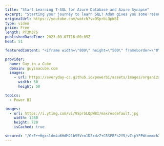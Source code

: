 ```yaml
---
title: "Start Learning T-SQL for Azure Database and Azure Synapse"
excerpt: "Starting your journey to learn SQL? Adam gives you some resources to quickly ramp up with T-SQL for Azure SQL Database and Azure Synapse Analytics!  SQL Standard https://en.wikipedia.org/wiki/SQL#Standardization_history/  Procedure Extensions - Different SQL bases out there https://en.wikipedia.org/wiki/SQL#Procedural_extensions"
originalUrl: https://youtube.com/watch?v=9SprbLQpW8I
type: video
price: Free
length: PT3M37S
publishedDateTime: 2023-03-07T16:00:05Z
heat: 51

featuredContent: "<iframe width=\"800\" height=\"500\" frameborder=\"0\" src=\"https://www.youtube.com/embed/9SprbLQpW8I\" allow=\"accelerometer; autoplay; encrypted-media; gyroscope; picture-in-picture\" allowfullscreen></iframe>"

provider:
  name: Guy in a Cube
  domain: guyinacube.com
  images:
    - url: https://everyday-cc.github.io/powerbi/assets/images/organizations/guyinacube.com-50x50.jpg
      width: 50
      height: 50

topics:
  - Power BI

images:
  - url: https://i.ytimg.com/vi/9SprbLQpW8I/maxresdefault.jpg
    width: 1280
    height: 720
    isCached: true

secured: "/GrE++Hgxsldm4u6HdM21b95Vrm1DZxdzZ+CBSPBFs2Y5/vZipYPPWtxmmchZIrXTEQat2XM3hugYpt70szr5a5sGVKSI0JxmK//1hgwLcaDW+Dbsh0CIfLLUiSmZW3leZCyh58RNHzBBcryhC/rLUWB2NyrJCcnhUX+7VZVuYF6/yj+K9jZZA2nOcEu2wYQgH2Ty/9SOhr2sNh53w4uCPH7ZSBb36Cu+nnN9PPu8RsOl/ok0YowL5IreEPR72eX85nPfi7+T066YgPHv0daYevma5Zp43GPpdSxXf2HgWwTBmmdNHMGPMRIuxrRl1V5sAz+OBvUeKRQ+3l9pe7e515STwvzevlEhuLivk8ZItsm0HvtdWAXVBSSazxjrCfT5tV888itGje9xfFiDpT6IHdqMlIjEs+cyfx8IOVMXT8=;FxE34maYy0PyAKCA828MNw=="
---
```


